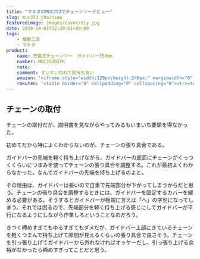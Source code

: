```yaml
---
title: "マキタのMUC353でチェーンソーデビュー"
slug: muc353_chainsaw
featuredimage: images/cover/diy.jpg
date: 2020-10-01T22:29:51+09:00
tags:
    - 電動工具
    - マキタ
product:
    name: 充電式チェーンソー　ガイドバー350mm
    number: MUC353DZFR
    rate: 
    comment: すいすい切れて気持ち良い
    amazon: '<iframe style="width:120px;height:240px;" marginwidth="0" marginheight="0" scrolling="no" frameborder="0" src="//rcm-fe.amazon-adsystem.com/e/cm?lt1=_blank&bc1=000000&IS2=1&bg1=FFFFFF&fc1=000000&lc1=0000FF&t=illusionspace-22&language=ja_JP&o=9&p=8&l=as4&m=amazon&f=ifr&ref=as_ss_li_til&asins=B079NDTFWM&linkId=e8b858132f270933fd70b43cb35daeab"></iframe>'
    rakuten: '<table border="0" cellpadding="0" cellspacing="0"><tr><td><div style="border:1px solid #95a5a6;border-radius:.75rem;background-color:#FFFFFF;width:504px;margin:0px;padding:5px;text-align:center;overflow:hidden;"><table><tr><td style="width:240px"><a href="https://hb.afl.rakuten.co.jp/ichiba/195d397a.35aecea7.195d397b.0ae9c6b7/?pc=https%3A%2F%2Fitem.rakuten.co.jp%2Fmy-koguya%2Fmuc353dzfr%2F&link_type=picttext&ut=eyJwYWdlIjoiaXRlbSIsInR5cGUiOiJwaWN0dGV4dCIsInNpemUiOiIyNDB4MjQwIiwibmFtIjoxLCJuYW1wIjoicmlnaHQiLCJjb20iOjEsImNvbXAiOiJkb3duIiwicHJpY2UiOjEsImJvciI6MSwiY29sIjoxLCJiYnRuIjoxLCJwcm9kIjowLCJhbXAiOmZhbHNlfQ%3D%3D" target="_blank" rel="nofollow sponsored noopener" style="word-wrap:break-word;"  ><img src="https://hbb.afl.rakuten.co.jp/hgb/195d397a.35aecea7.195d397b.0ae9c6b7/?me_id=1260512&item_id=10016255&pc=https%3A%2F%2Fthumbnail.image.rakuten.co.jp%2F%400_mall%2Fmy-koguya%2Fcabinet%2F01657813%2F01681172%2Fimgrc0078031933.jpg%3F_ex%3D240x240&s=240x240&t=picttext" border="0" style="margin:2px" alt="[商品価格に関しましては、リンクが作成された時点と現時点で情報が変更されている場合がございます。]" title="[商品価格に関しましては、リンクが作成された時点と現時点で情報が変更されている場合がございます。]"></a></td><td style="vertical-align:top;width:248px;"><p style="font-size:12px;line-height:1.4em;text-align:left;margin:0px;padding:2px 6px;word-wrap:break-word"><a href="https://hb.afl.rakuten.co.jp/ichiba/195d397a.35aecea7.195d397b.0ae9c6b7/?pc=https%3A%2F%2Fitem.rakuten.co.jp%2Fmy-koguya%2Fmuc353dzfr%2F&link_type=picttext&ut=eyJwYWdlIjoiaXRlbSIsInR5cGUiOiJwaWN0dGV4dCIsInNpemUiOiIyNDB4MjQwIiwibmFtIjoxLCJuYW1wIjoicmlnaHQiLCJjb20iOjEsImNvbXAiOiJkb3duIiwicHJpY2UiOjEsImJvciI6MSwiY29sIjoxLCJiYnRuIjoxLCJwcm9kIjowLCJhbXAiOmZhbHNlfQ%3D%3D" target="_blank" rel="nofollow sponsored noopener" style="word-wrap:break-word;"  >★最大450円offクーポン★10/1 00:00〜10/6 9:59まで【マキタ】 36V(18V×2) 充電式チェンソー MUC353DZFR ガイドバー350mm 本体のみ　＜バッテリ・充電器別売＞【makita】</a><br><span >価格：27060円（税込、送料無料)</span> <span style="color:#BBB">(2020/10/1時点)</span></p><div style="margin:10px;"><a href="https://hb.afl.rakuten.co.jp/ichiba/195d397a.35aecea7.195d397b.0ae9c6b7/?pc=https%3A%2F%2Fitem.rakuten.co.jp%2Fmy-koguya%2Fmuc353dzfr%2F&link_type=picttext&ut=eyJwYWdlIjoiaXRlbSIsInR5cGUiOiJwaWN0dGV4dCIsInNpemUiOiIyNDB4MjQwIiwibmFtIjoxLCJuYW1wIjoicmlnaHQiLCJjb20iOjEsImNvbXAiOiJkb3duIiwicHJpY2UiOjEsImJvciI6MSwiY29sIjoxLCJiYnRuIjoxLCJwcm9kIjowLCJhbXAiOmZhbHNlfQ%3D%3D" target="_blank" rel="nofollow sponsored noopener" style="word-wrap:break-word;"  ><img src="https://static.affiliate.rakuten.co.jp/makelink/rl.svg" style="float:left;max-height:27px;width:auto;margin-top:0"></a><a href="https://hb.afl.rakuten.co.jp/ichiba/195d397a.35aecea7.195d397b.0ae9c6b7/?pc=https%3A%2F%2Fitem.rakuten.co.jp%2Fmy-koguya%2Fmuc353dzfr%2F%3Fscid%3Daf_pc_bbtn&link_type=picttext&ut=eyJwYWdlIjoiaXRlbSIsInR5cGUiOiJwaWN0dGV4dCIsInNpemUiOiIyNDB4MjQwIiwibmFtIjoxLCJuYW1wIjoicmlnaHQiLCJjb20iOjEsImNvbXAiOiJkb3duIiwicHJpY2UiOjEsImJvciI6MSwiY29sIjoxLCJiYnRuIjoxLCJwcm9kIjowLCJhbXAiOmZhbHNlfQ==" target="_blank" rel="nofollow sponsored noopener" style="word-wrap:break-word;"  ><div style="float:right;width:41%;height:27px;background-color:#bf0000;color:#fff!important;font-size:12px;font-weight:500;line-height:27px;margin-left:1px;padding: 0 12px;border-radius:16px;cursor:pointer;text-align:center;">楽天で購入</div></a></div></td></tr></table></div><br><p style="color:#000000;font-size:12px;line-height:1.4em;margin:5px;word-wrap:break-word"></p></td></tr></table>'
---
```


<!--more-->

## チェーンの取付

チェーンの取付だが、説明書を見ながらやってみるもいまいち要領を得なかった。

初めてだから特によくわからないのが、チェーンの張り具合である。

ガイドバーの先端を軽く持ち上げながら、ガイドバーの底面にチェーンがくっつくくらいにつまみを使ってチェーンの張り具合を調整する。これが最初よくわからなかった。なんでガイドバーの先端を持ち上げるのよと。

その理由は、ガイドバーは長いので自重で先端部分が下がってしまうからだと思う。チェーンの張り具合を調整するときには、ガイドバーを固定するカバーを緩める必要がある。そうするとガイドバーが極端に言えば「へ」の字型になってしまう。それでは困るので、先端部分を軽く持ち上げる感じにしてガイドバーが平行になるようにしながら作業しろということなのだろう。

きつく締めすぎてもゆるすぎてもダメだが、ガイドバー上部にきているチェーンを軽くつまんで持ち上げて隙間が見えるくらいの張り具合で良さそう。チェーンを引っ張り上げてガイドバーから外れなければオッケーだし、引っ張り上げる余裕がなかったら締めすぎってことだと思う。
